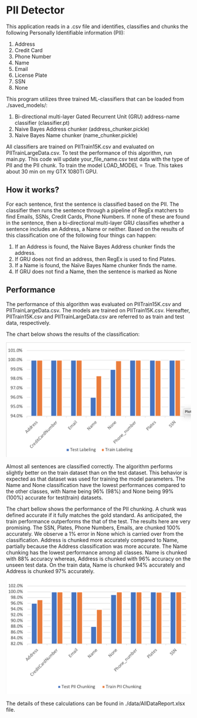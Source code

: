 # PII Detector

This application reads in a .csv file and identifies, classifies and chunks the following Personally Identifiable information (PII):

1.	Address
2.	Credit Card
3.	Phone Number
4.	Name
5.	Email
6.	License Plate
7.	SSN
8.	None

This program utilizes three trained ML-classifiers that can be loaded from ./saved_models/:

1.	Bi-directional multi-layer Gated Recurrent Unit (GRU) address-name classifier (classifier.pt)
2.	Naive Bayes Address chunker (address_chunker.pickle) 
3.	Naive Bayes Name chunker (name_chunker.pickle)

All classifiers are trained on PIITrain15K.csv and evaluated on PIITrainLargeData.csv. To test the performance of this algorithm, run main.py. This code will update your_file_name.csv test data with the type of PII and the PII chunk. To train the model LOAD_MODEL = True. This takes about 30 min on my GTX 1080Ti GPU.

## How it works?

For each sentence, first the sentence is classified based on the PII. The classifier then runs the sentence through a pipeline of RegEx matchers to find Emails, SSNs, Credit Cards, Phone Numbers. If none of these are found in the sentence, then a bi-directional multi-layer GRU classifies whether a sentence includes an Address, a Name or neither. Based on the results of this classification one of the following four things can happen:

1.	If an Address is found, the Naive Bayes Address chunker finds the address. 
2.	If GRU does not find an address, then RegEx is used to find Plates. 
3.	If a Name is found, the Naïve Bayes Name chunker finds the name.
4.	If GRU does not find a Name, then the sentence is marked as None

## Performance

The performance of this algorithm was evaluated on PIITrain15K.csv and PIITrainLargeData.csv. The models are trained on PIITrain15K.csv. Hereafter, PIITrain15K.csv and PIITrainLargeData.csv are referred to as train and test data, respectively. 

The chart below shows the results of the classification: 

![Image](results1.png)

Almost all sentences are classified correctly. The algorithm performs slightly better on the train dataset than on the test dataset. This behavior is expected as that dataset was used for training the model parameters. The Name and None classification have the lowest performances compared to the other classes, with Name being 96% (98%) and None being 99% (100%) accurate for test(train) datasets. 

The chart bellow shows the performance of the PII chunking. A chunk was defined accurate if it fully matches the gold standard. As anticipated, the train performance outperforms the that of the test. The results here are very promising. The SSN, Plates, Phone Numbers, Emails, are chunked 100% accurately. We observe a 1% error in None which is carried over from the classification. Address is chunked more accurately compared to Name, partially because the Address classification was more accurate. The Name chunking has the lowest performance among all classes. Name is chunked with 88% accuracy whereas, Address is chunked with 96% accuracy on the unseen test data. On the train data, Name is chunked 94% accurately and Address is chunked 97% accurately. 

![Image](results2.png)

The details of these calculations can be found in ./data/AllDataReport.xlsx file.


